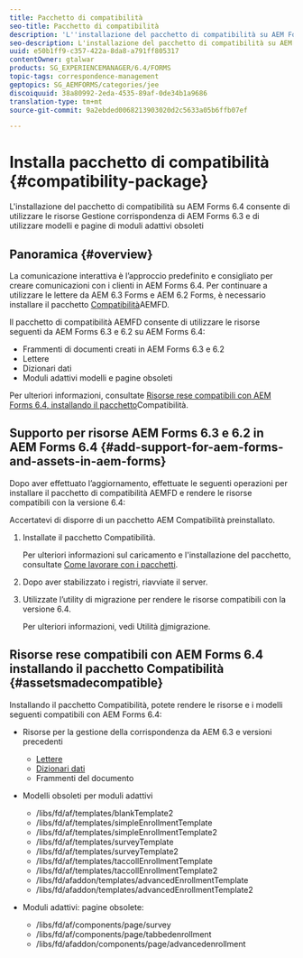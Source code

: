 ```yaml
---
title: Pacchetto di compatibilità
seo-title: Pacchetto di compatibilità
description: 'L''installazione del pacchetto di compatibilità su AEM Forms 6.4 consente di utilizzare le risorse Gestione corrispondenza di AEM Forms 6.3 e di utilizzare modelli e pagine di moduli adattivi obsoleti '
seo-description: L'installazione del pacchetto di compatibilità su AEM Forms 6.4 consente di utilizzare le risorse Gestione corrispondenza di AEM Forms 6.3 e di utilizzare modelli e pagine di moduli adattivi obsoleti
uuid: e50b1ff9-c357-422a-8da8-a791ff805317
contentOwner: gtalwar
products: SG_EXPERIENCEMANAGER/6.4/FORMS
topic-tags: correspondence-management
geptopics: SG_AEMFORMS/categories/jee
discoiquuid: 38a80992-2eda-4535-89af-0de34b1a9686
translation-type: tm+mt
source-git-commit: 9a2ebded0068213903020d2c5633a05b6ffb07ef

---
```



# Installa pacchetto di compatibilità {#compatibility-package}

L&#39;installazione del pacchetto di compatibilità su AEM Forms 6.4 consente di utilizzare le risorse Gestione corrispondenza di AEM Forms 6.3 e di utilizzare modelli e pagine di moduli adattivi obsoleti

## Panoramica {#overview}

La comunicazione interattiva è l’approccio predefinito e consigliato per creare comunicazioni con i clienti in AEM Forms 6.4. Per continuare a utilizzare le lettere da AEM 6.3 Forms e AEM 6.2 Forms, è necessario installare il pacchetto [Compatibilità](https://www.adobeaemcloud.com/content/marketplace/marketplaceProxy.html?packagePath=/content/companies/public/adobe/packages/cq640/fd/AEM-FORMS-6.4-COMPAT)AEMFD.

Il pacchetto di compatibilità AEMFD consente di utilizzare le risorse seguenti da AEM Forms 6.3 e 6.2 su AEM Forms 6.4:

* Frammenti di documenti creati in AEM Forms 6.3 e 6.2
* Lettere
* Dizionari dati
* Moduli adattivi modelli e pagine obsoleti

Per ulteriori informazioni, consultate [Risorse rese compatibili con AEM Forms 6.4, installando il pacchetto](/help/forms/using/compatibility-package.md#assetsmadecompatible)Compatibilità.

## Supporto per risorse AEM Forms 6.3 e 6.2 in AEM Forms 6.4 {#add-support-for-aem-forms-and-assets-in-aem-forms}

Dopo aver effettuato l’aggiornamento, effettuate le seguenti operazioni per installare il pacchetto di compatibilità AEMFD e rendere le risorse compatibili con la versione 6.4:

Accertatevi di disporre di un pacchetto [](/help/sites-deploying/backward-compatibility.md) AEM Compatibilità preinstallato.

1. Installate il pacchetto [](https://www.adobeaemcloud.com/content/marketplace/marketplaceProxy.html?packagePath=/content/companies/public/adobe/packages/cq640/fd/AEM-FORMS-6.4-COMPAT)Compatibilità.

   Per ulteriori informazioni sul caricamento e l&#39;installazione del pacchetto, consultate [Come lavorare con i pacchetti](/help/sites-administering/package-manager.md).

1. Dopo aver stabilizzato i registri, riavviate il server.
1. Utilizzate l’utility di migrazione per rendere le risorse compatibili con la versione 6.4.

   Per ulteriori informazioni, vedi Utilità [di](/help/forms/using/migration-utility.md)migrazione.

## Risorse rese compatibili con AEM Forms 6.4 installando il pacchetto Compatibilità {#assetsmadecompatible}

Installando il pacchetto Compatibilità, potete rendere le risorse e i modelli seguenti compatibili con AEM Forms 6.4:

* Risorse per la gestione della corrispondenza da AEM 6.3 e versioni precedenti

   * [Lettere](/help/forms/using/create-letter.md)
   * [Dizionari dati](/help/forms/using/data-dictionary.md)
   * Frammenti del documento

* Modelli obsoleti per moduli adattivi

   * /libs/fd/af/templates/blankTemplate2
   * /libs/fd/af/templates/simpleEnrollmentTemplate
   * /libs/fd/af/templates/simpleEnrollmentTemplate2
   * /libs/fd/af/templates/surveyTemplate
   * /libs/fd/af/templates/surveyTemplate2
   * /libs/fd/af/templates/taccollEnrollmentTemplate
   * /libs/fd/af/templates/taccollEnrollmentTemplate2
   * /libs/fd/afaddon/templates/advancedEnrollmentTemplate
   * /libs/fd/afaddon/templates/advancedEnrollmentTemplate2

* Moduli adattivi: pagine obsolete:

   * /libs/fd/af/components/page/survey
   * /libs/fd/af/components/page/tabbedenrollment
   * /libs/fd/afaddon/components/page/advancedenrollment

